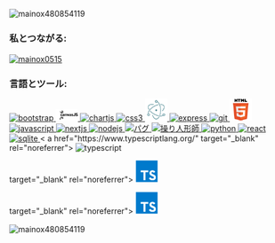 <p align="left"> <img src="https://komarev.com/ghpvc/?username=mainox480854119&label=Profile%20views&color=0e75b6&style=flat" alt="mainox480854119" /> </p>

<h3 align ="left">私とつながる:</h3>
<p align="left">
<a href="https://twitter.com/mainox0515" target="blank"><img align="center" src ="https://raw.githubusercontent.com/rahuldkjain/github-profile-readme-generator/master/src/images/icons/Social/twitter.svg" alt="mainox0515" 高さ="30" 幅="40 " /></a>
</p>

<h3 align="left">言語とツール:</h3>
<p align="left"> <a href="https://getbootstrap.com" target="_blank" rel="noreferrer"> <img src="https://raw.githubusercontent.com/devicons/devicon /master/icons/bootstrap/bootstrap-plain-wordmark.svg" alt="bootstrap" width="40" height="40"/> </a> <a href="https://canvasjs.com" ターゲット="_blank" rel="noreferrer"> <img src="https://raw.githubusercontent.com/Hardik0307/Hardik0307/master/assets/canvasjs-charts.svg" alt="canvasjs" width="40" 高さ="40"/> </a> <a href="https://www.chartjs.org" target="_blank" rel="noreferrer"> <img src="https://www.chartjs.org/media/logo-title.svg" alt="chartjs" width="40" height="40"/> </a> <a href="https: //www.w3schools.com/css/" target="_blank" rel="noreferrer"> <img src="https://raw.githubusercontent.com/devicons/devicon/master/icons/css3/css3-original -wordmark.svg" alt="css3" width="40" height="40"/> </a> <a href="https://www.electronjs.org" target="_blank" rel="noreferrer "> <img src="https://raw.githubusercontent.com/devicons/devicon/master/icons/electron/electron-original.svg" alt="エレクトロン" width="40" height="40"/> </a><a href="https://expressjs.com" target="_blank" rel="noreferrer"> <img src="https://raw.githubusercontent.com/devicons/devicon/master/icons/express/express -original-wordmark.svg" alt="express" width="40" height="40"/> </a> <a href="https://git-scm.com/" target="_blank" rel ="noreferrer"> <img src="https://www.vectorlogo.zone/logos/git-scm/git-scm-icon.svg" alt="git" width="40" height="40"/ > </a> <a href="https://www.w3.org/html/" target="_blank" rel="noreferrer"> <img src="https://raw.githubusercontent.com/devicons/devicon/master/icons/html5/html5-original-wordmark.svg" alt="html5" width="40" height="40"/> </a> <a href="https:// developer.mozilla.org/en-US/docs/Web/JavaScript" target="_blank" rel="noreferrer"> <img src="https://raw.githubusercontent.com/devicons/devicon/master/icons/ javascript/javascript-original.svg" alt="javascript" width="40" height="40"/> </a> <a href="https://nextjs.org/" target="_blank" rel= "noreferrer"> <img src="https://cdn.worldvectorlogo.com/logos/nextjs-2.svg" alt="nextjs" width="40" height="40"/> </a> <a href="https://nodejs.org" target="_blank" rel="noreferrer"> <img src="https://raw.githubusercontent.com/devicons/devicon/master/icons/nodejs/nodejs- original-wordmark.svg" alt="nodejs" width="40" height="40"/> </a> <a href="https://pugjs.org" target="_blank" rel="noreferrer" > <img src="https://cdn.worldvectorlogo.com/logos/pug.svg" alt="パグ" width="40" height="40"/> </a> <a href="https: //github.com/puppeteer/puppeteer" target="_blank" rel="noreferrer"> <img src="https://www.vectorlogo.zone/logos/pptrdev/pptrdev-official.svg" alt="操り人形師" width="40" height="40"/> </a> <a href="https://www.python.org" target="_blank" rel="noreferrer"> <img src="https ://raw.githubusercontent.com/devicons/devicon/master/icons/python/python-original.svg" alt="python" width="40" height="40"/> </a> <a href= "https://reactjs.org/" target="_blank" rel="noreferrer"> <img src="https://raw.githubusercontent.com/devicons/devicon/master/icons/react/react-original- wordmark.svg" alt="react" width="40" height="40"/> </a> <a href="https://www.sqlite.org/" target="_blank" rel="noreferrer"> <img src="https://www.vectorlogo.zone/logos/sqlite/sqlite-icon.svg" alt="sqlite" width="40" height="40"/> </a> < a href="https://www.typescriptlang.org/" target="_blank" rel="noreferrer"> <img src="https://raw.githubusercontent.com/devicons/devicon/master/icons/typescript /typescript-original.svg" alt="typescript" width="40" height="40"/> </a> </p>target="_blank" rel="noreferrer"> <img src="https://raw.githubusercontent.com/devicons/devicon/master/icons/typescript/typescript-original.svg" alt="typescript" width=" 40" 高さ="40"/> </a> </p>target="_blank" rel="noreferrer"> <img src="https://raw.githubusercontent.com/devicons/devicon/master/icons/typescript/typescript-original.svg" alt="typescript" width=" 40" 高さ="40"/> </a> </p>

<p> <img align="center" src="https://github-readme-stats.vercel.app/api?username=mainox480854119&show_icons=true&locale=en" alt="mainox480854119" /></p>
